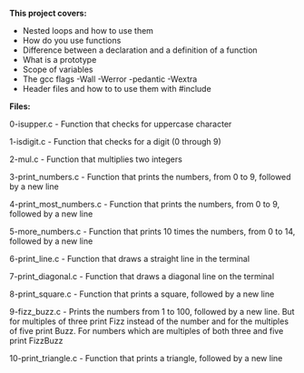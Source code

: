 **This project covers:**
* Nested loops and how to use them
* How do you use functions
* Difference between a declaration and a definition of a function
* What is a prototype
* Scope of variables
* The gcc flags -Wall -Werror -pedantic -Wextra
* Header files and how to to use them with #include

**Files:**

0-isupper.c - Function that checks for uppercase character

1-isdigit.c - Function that checks for a digit (0 through 9)

2-mul.c - Function that multiplies two integers

3-print\_numbers.c - Function that prints the numbers, from 0 to 9, followed by a new line

4-print\_most\_numbers.c - Function that prints the numbers, from 0 to 9, followed by a new line

5-more\_numbers.c - Function that prints 10 times the numbers, from 0 to 14, followed by a new line

6-print\_line.c - Function that draws a straight line in the terminal

7-print\_diagonal.c - Function that draws a diagonal line on the terminal

8-print\_square.c - Function that prints a square, followed by a new line

9-fizz\_buzz.c - Prints the numbers from 1 to 100, followed by a new line. But for multiples of three print Fizz instead of the number and for the multiples of five print Buzz. For numbers which are multiples of both three and five print FizzBuzz

10-print\_triangle.c - Function that prints a triangle, followed by a new line
